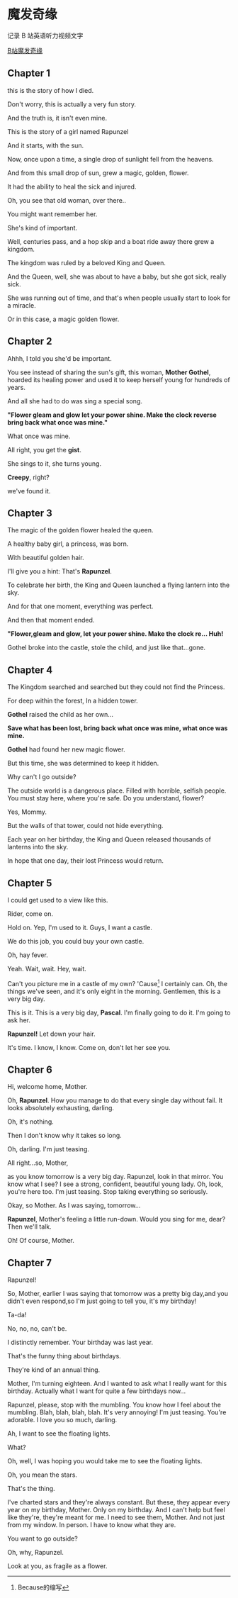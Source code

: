 # 魔发奇缘

记录 B 站英语听力视频文字

[B站魔发奇缘](https://www.bilibili.com/video/BV1t84y1974x)

## Chapter 1

this is the story of how I died.

Don't worry, this is actually a very fun story.

And the truth is, it isn't even mine.

This is the story of a girl named Rapunzel

And it starts, with the sun.

Now, once upon a time, a single drop of sunlight fell from the heavens.

And from this small drop of sun, grew a magic, golden, flower.

It had the ability to heal the sick and injured.

Oh, you see that old woman, over there..

You might want remember her.

She's kind of important.

Well, centuries pass, and a hop skip and a boat ride away there grew a kingdom.

The kingdom was ruled by a beloved King and Queen.

And the Queen, well, she was about to have a baby, but she got sick, really sick.

She was running out of time, and that's when people usually start to look for a miracle.

Or in this case, a magic golden flower.

## Chapter 2
Ahhh, I told you she'd be important.

You see instead of sharing the sun's gift, this woman, **Mother Gothel**, hoarded its healing power and used it to keep herself young for hundreds of years.

And all she had to do was sing a special song. 

**"Flower gleam and glow let your power shine. 
Make the clock reverse bring back what once was mine."**

What once was mine.

All right, you get the **gist**.

She sings to it, she turns young.

**Creepy**, right?

we've found it.

## Chapter 3
The magic of the golden flower healed the queen.

A healthy baby girl, a princess, was born.

With beautiful golden hair.

I'll give you a hint: That's **Rapunzel**.

To celebrate her birth, the King and Queen launched a flying lantern into the sky.

And for that one moment, everything was perfect.

And then that moment ended.

**"Flower,gleam and glow, let your power shine. Make the clock re... Huh!**

Gothel broke into the castle, stole the child, and just like that...gone.

## Chapter 4
The Kingdom searched and searched but they could not find the Princess.

For deep within the forest, In a hidden tower.

**Gothel** raised the child as her own...

**Save what has been lost, bring back what once was mine, what once was mine.**

**Gothel** had found her new magic flower.

But this time, she was determined to keep it hidden.

Why can't I go outside?

The outside world is a dangerous place.
Filled with horrible, selfish people.
You must stay here, where you're safe.
Do you understand, flower?

Yes, Mommy.

But the walls of that tower, could not hide everything.

Each year on her birthday, the King and Queen released thousands of lanterns into the sky.

In hope that one day, their lost Princess would return.

## Chapter 5
I could get used to a view like this.

Rider, come on.

Hold on.
Yep, I'm used to it.
Guys, I want a castle.

We do this job, you could buy your own castle.

Oh, hay fever.

Yeah. Wait, wait. Hey, wait.

Can't you picture me in a castle of my own?
'Cause[^1] I certainly can. 
Oh, the things we've seen, and it's only eight in the morning.
Gentlemen, this is a very big day.

This is it.
This is a very big day, **Pascal**.
I'm finally going to do it.
I'm going to ask her.

**Rapunzel!** Let down your hair.

It's time. I know, I know.
Come on, don't let her see you.

[^1]: Because的缩写

## Chapter 6
Hi, welcome home, Mother.

Oh, **Rapunzel**.
How you manage to do that every single day without fail.
It looks absolutely exhausting, darling.

Oh, it's nothing.

Then I don't know why it takes so long.

Oh, darling. I'm just teasing.

All right...so, Mother,

as you know tomorrow is a very big day.
Rapunzel, look in that mirror.
You know what I see?
I see a strong, confident, beautiful young lady.
Oh, look, you're here too.
I'm just teasing. Stop taking everything so seriously.

Okay, so Mother. As I was saying, tomorrow...

**Rapunzel**, Mother's feeling a little run-down.
Would you sing for me, dear?
Then we'll talk.

Oh! Of course, Mother.

## Chapter 7
Rapunzel!

So, Mother, earlier I was saying that tomorrow was a pretty big day,and you didn't even respond,so I'm just going to tell you, it's my birthday!

Ta-da!

No, no, no, can't be.

I distinctly remember. Your birthday was last year.

That's the funny thing about birthdays.

They're kind of an annual thing.

Mother, I'm turning eighteen.
And I wanted to ask what I really want for this birthday.
Actually what I want for quite a few birthdays now...

Rapunzel, please, stop with the mumbling.
You know how I feel about the mumbling.
Blah, blah, blah, blah. It's very annoying!
I'm just teasing. You're adorable. I love you so much, darling.

Ah, I want to see the floating lights.

What?

Oh, well, I was hoping you would take me to see the floating lights.

Oh, you mean the stars.

That's the thing.

I've charted stars and they're always constant.
But these, they appear every year on my birthday, Mother.
Only on my birthday.
And I can't help but feel like they're, they're meant for me.
I need to see them, Mother. And not just from my window.
In person.
I have to know what they are.

You want to go outside?

Oh, why, Rapunzel.

Look at you, as fragile as a flower.

